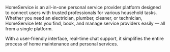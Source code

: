 HomeService is an all-in-one personal service provider platform designed to connect users with trusted professionals for various household tasks. Whether you need an electrician, plumber, cleaner, or technician, HomeService lets you find, book, and manage service providers easily — all from a single platform.

With a user-friendly interface, real-time chat support, it simplifies the entire process of home maintenance and personal services.

